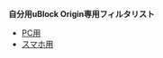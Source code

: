 <strong>自分用uBlock Origin専用フィルタリスト</strong>
* [PC用](https://raw.githubusercontent.com/mori-jio/adb_filter/main/ubo/pc.txt)
* [スマホ用](https://raw.githubusercontent.com/mori-jio/adb_filter/main/ubo/mobile.txt)
